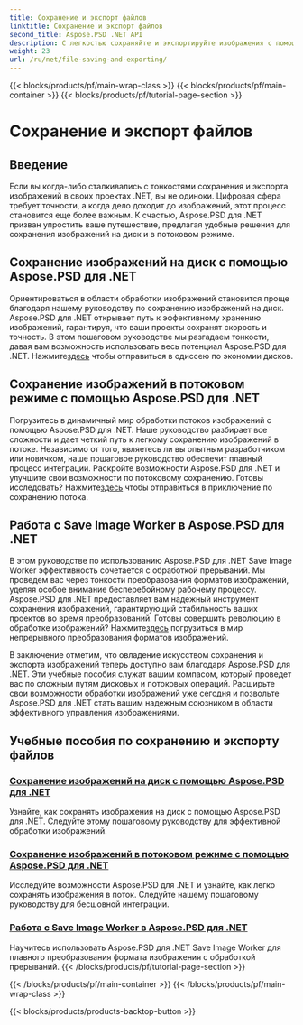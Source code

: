```yaml
---
title: Сохранение и экспорт файлов
linktitle: Сохранение и экспорт файлов
second_title: Aspose.PSD .NET API
description: С легкостью сохраняйте и экспортируйте изображения с помощью Aspose.PSD для .NET. Следуйте нашим пошаговым руководствам для эффективных операций с дисками и потоками.
weight: 23
url: /ru/net/file-saving-and-exporting/
---
```


{{< blocks/products/pf/main-wrap-class >}}
{{< blocks/products/pf/main-container >}}
{{< blocks/products/pf/tutorial-page-section >}}

# Сохранение и экспорт файлов

## Введение

Если вы когда-либо сталкивались с тонкостями сохранения и экспорта изображений в своих проектах .NET, вы не одиноки. Цифровая сфера требует точности, а когда дело доходит до изображений, этот процесс становится еще более важным. К счастью, Aspose.PSD для .NET призван упростить ваше путешествие, предлагая удобные решения для сохранения изображений на диск и в потоковом режиме.

## Сохранение изображений на диск с помощью Aspose.PSD для .NET

 Ориентироваться в области обработки изображений становится проще благодаря нашему руководству по сохранению изображений на диск. Aspose.PSD для .NET открывает путь к эффективному хранению изображений, гарантируя, что ваши проекты сохранят скорость и точность. В этом пошаговом руководстве мы разгадаем тонкости, давая вам возможность использовать весь потенциал Aspose.PSD для .NET. Нажмите[здесь](./save-images-to-disk/) чтобы отправиться в одиссею по экономии дисков.

## Сохранение изображений в потоковом режиме с помощью Aspose.PSD для .NET

Погрузитесь в динамичный мир обработки потоков изображений с помощью Aspose.PSD для .NET. Наше руководство разбирает все сложности и дает четкий путь к легкому сохранению изображений в потоке. Независимо от того, являетесь ли вы опытным разработчиком или новичком, наше пошаговое руководство обеспечит плавный процесс интеграции. Раскройте возможности Aspose.PSD для .NET и улучшите свои возможности по потоковому сохранению. Готовы исследовать? Нажмите[здесь](./save-images-to-stream/) чтобы отправиться в приключение по сохранению потока.

## Работа с Save Image Worker в Aspose.PSD для .NET

 В этом руководстве по использованию Aspose.PSD для .NET Save Image Worker эффективность сочетается с обработкой прерываний. Мы проведем вас через тонкости преобразования форматов изображений, уделяя особое внимание бесперебойному рабочему процессу. Aspose.PSD для .NET предоставляет вам надежный инструмент сохранения изображений, гарантирующий стабильность ваших проектов во время преобразований. Готовы совершить революцию в обработке изображений? Нажмите[здесь](./save-image-worker/) погрузиться в мир непрерывного преобразования форматов изображений.

В заключение отметим, что овладение искусством сохранения и экспорта изображений теперь доступно вам благодаря Aspose.PSD для .NET. Эти учебные пособия служат вашим компасом, который проведет вас по сложным путям дисковых и потоковых операций. Расширьте свои возможности обработки изображений уже сегодня и позвольте Aspose.PSD для .NET стать вашим надежным союзником в области эффективного управления изображениями.

## Учебные пособия по сохранению и экспорту файлов
### [Сохранение изображений на диск с помощью Aspose.PSD для .NET](./save-images-to-disk/)
Узнайте, как сохранять изображения на диск с помощью Aspose.PSD для .NET. Следуйте этому пошаговому руководству для эффективной обработки изображений.
### [Сохранение изображений в потоковом режиме с помощью Aspose.PSD для .NET](./save-images-to-stream/)
Исследуйте возможности Aspose.PSD для .NET и узнайте, как легко сохранять изображения в поток. Следуйте нашему пошаговому руководству для бесшовной интеграции.
### [Работа с Save Image Worker в Aspose.PSD для .NET](./save-image-worker/)
Научитесь использовать Aspose.PSD для .NET Save Image Worker для плавного преобразования формата изображения с обработкой прерываний.
{{< /blocks/products/pf/tutorial-page-section >}}

{{< /blocks/products/pf/main-container >}}
{{< /blocks/products/pf/main-wrap-class >}}

{{< blocks/products/products-backtop-button >}}
